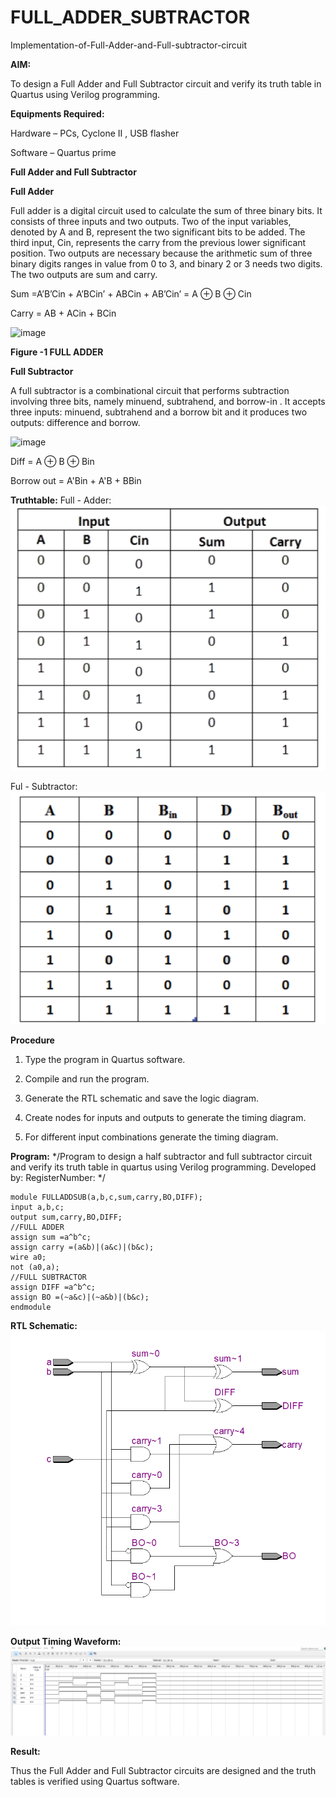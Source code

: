 # FULL_ADDER_SUBTRACTOR

Implementation-of-Full-Adder-and-Full-subtractor-circuit

**AIM:**

To design a Full Adder and Full Subtractor circuit and verify its truth table in Quartus using Verilog programming.

**Equipments Required:**

Hardware – PCs, Cyclone II , USB flasher

Software – Quartus prime

**Full Adder and Full Subtractor**

**Full Adder**

Full adder is a digital circuit used to calculate the sum of three binary bits. It consists of three inputs and two outputs. Two of the input variables, denoted by A and B, represent the two significant bits to be added. The third input, Cin, represents the carry from the previous lower significant position. Two outputs are necessary because the arithmetic sum of three binary digits ranges in value from 0 to 3, and binary 2 or 3 needs two digits. The two outputs are sum and carry.

Sum =A’B’Cin + A’BCin’ + ABCin + AB’Cin’ = A ⊕ B ⊕ Cin 

Carry = AB + ACin + BCin

![image](https://github.com/naavaneetha/FULL_ADDER_SUBTRACTOR/assets/154305477/0f30ba51-5ffb-4198-845f-18e054f675e7)

**Figure -1 FULL ADDER**

**Full Subtractor**

A full subtractor is a combinational circuit that performs subtraction involving three bits, namely minuend, subtrahend, and borrow-in . It accepts three inputs: minuend, subtrahend and a borrow bit and it produces two outputs: difference and borrow.

![image](https://github.com/naavaneetha/FULL_ADDER_SUBTRACTOR/assets/154305477/02b24f51-ab51-4304-9ad6-7b81ffc1ead5)

Diff = A ⊕ B ⊕ Bin 

Borrow out = A'Bin + A'B + BBin

**Truthtable:**
Full - Adder:
![alt text](<Screenshot 2024-03-19 142457.png>)

Ful - Subtractor:
![alt text](<Screenshot 2024-03-19 142537.png>)

**Procedure**

1.	Type the program in Quartus software.

2.	Compile and run the program.

3.	Generate the RTL schematic and save the logic diagram.

4.	Create nodes for inputs and outputs to generate the timing diagram.

5.	For different input combinations generate the timing diagram.

**Program:**
*/Program to design a half subtractor and full subtractor circuit and verify its truth table in quartus using Verilog programming. Developed by: RegisterNumber:
*/

```
module FULLADDSUB(a,b,c,sum,carry,BO,DIFF);
input a,b,c;
output sum,carry,BO,DIFF;
//FULL ADDER
assign sum =a^b^c;
assign carry =(a&b)|(a&c)|(b&c);
wire a0;
not (a0,a);
//FULL SUBTRACTOR
assign DIFF =a^b^c;
assign BO =(~a&c)|(~a&b)|(b&c);
endmodule

```
**RTL Schematic:**
![alt text](<Screenshot 2024-03-19 143335.png>)

**Output Timing Waveform:**
![alt text](<Screenshot 2024-03-19 142038.png>)

**Result:**

Thus the Full Adder and Full Subtractor circuits are designed and the truth tables is verified using Quartus software.



